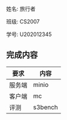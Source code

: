 姓名: 旅行者 

班级: CS2007

学号: U202012345

## 完成内容

| 要求  | 内容      |
| --- | ------- |
| 服务端 | minio   |
| 客户端 | mc      |
| 评测  | s3bench |

